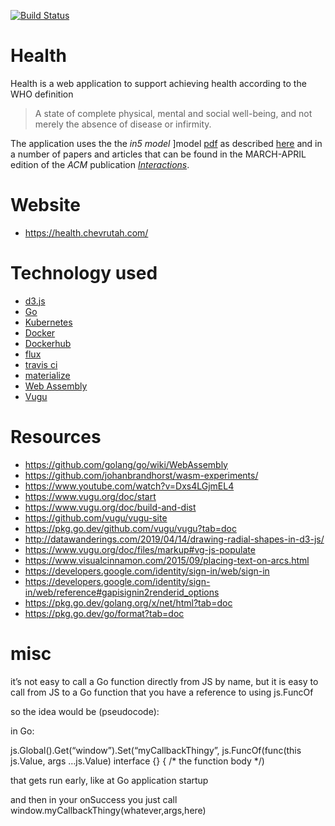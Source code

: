 [![Build Status](https://travis-ci.org/ilanpillemer/health.svg?branch=master)](https://travis-ci.org/ilanpillemer/health)

# Health

Health is a web application to support achieving health according to the WHO definition

> A state of complete physical, mental and social well-being, and not
> merely the absence of disease or infirmity.

The application uses the the _*in5 model*_ ]model [pdf](https://dl.acm.org/doi/pdf/10.1145/3290607.3312977) as described [here](https://dl.acm.org/doi/10.1145/3290607.3312977) and in a number of papers and articles that can be found
in the MARCH-APRIL edition of the _ACM_ publication [_Interactions_](https://interactions.acm.org/archive/toc/march-april-2020).


# Website

+ https://health.chevrutah.com/

# Technology used

+ [d3.js](https://d3js.org)
+ [Go](https://golang.org)
+ [Kubernetes](https://kubernetes.io)
+ [Docker](https://www.docker.com)
+ [Dockerhub](https://hub.docker.com)
+ [flux](https://fluxcd.io)
+ [travis ci](https://travis-ci.org)
+ [materialize](https://materializecss.com/)
+ [Web Assembly](https://webassembly.org/)
+ [Vugu](https://vugu.org/)



# Resources

+ https://github.com/golang/go/wiki/WebAssembly
+ https://github.com/johanbrandhorst/wasm-experiments/
+ https://www.youtube.com/watch?v=Dxs4LGjmEL4
+ https://www.vugu.org/doc/start
+ https://www.vugu.org/doc/build-and-dist
+ https://github.com/vugu/vugu-site
+ https://pkg.go.dev/github.com/vugu/vugu?tab=doc
+ http://datawanderings.com/2019/04/14/drawing-radial-shapes-in-d3-js/
+ https://www.vugu.org/doc/files/markup#vg-js-populate
+ https://www.visualcinnamon.com/2015/09/placing-text-on-arcs.html
+ https://developers.google.com/identity/sign-in/web/sign-in
+ https://developers.google.com/identity/sign-in/web/reference#gapisignin2renderid_options
+ https://pkg.go.dev/golang.org/x/net/html?tab=doc
+ https://pkg.go.dev/go/format?tab=doc

# misc

it’s not easy to call a Go function directly from JS by name, but it is easy to call from JS to a Go function that you have a reference to using js.FuncOf

so the idea would be (pseudocode):

in Go:

js.Global().Get(“window”).Set(“myCallbackThingy”, js.FuncOf(func(this js.Value, args …js.Value) interface {} { /* the function body */)

that gets run early, like at Go application startup

and then in your onSuccess you just call window.myCallbackThingy(whatever,args,here)